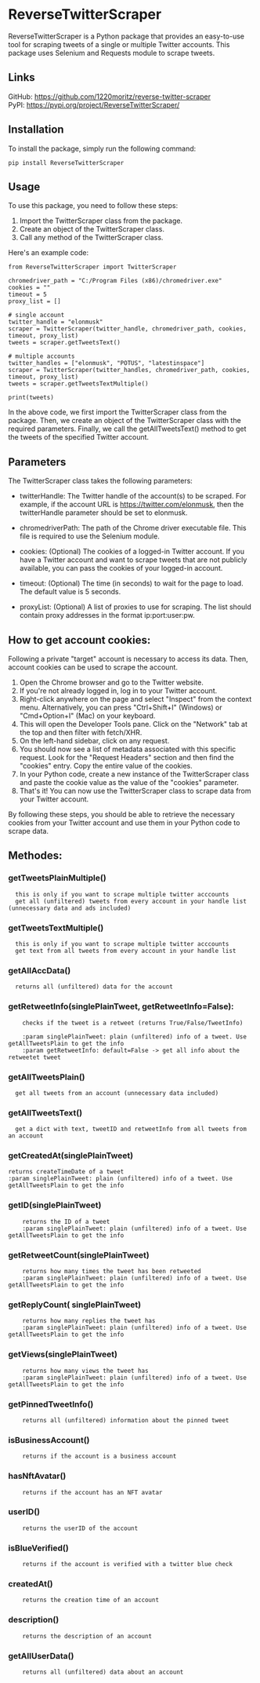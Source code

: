 # ReverseTwitterScraper
ReverseTwitterScraper is a Python package that provides an easy-to-use tool for scraping tweets of a single or multiple Twitter accounts. This package uses Selenium and Requests module to scrape tweets.

## Links
GitHub: https://github.com/1220moritz/reverse-twitter-scraper  
PyPI: https://pypi.org/project/ReverseTwitterScraper/

## Installation
To install the package, simply run the following command:
```
pip install ReverseTwitterScraper
```

## Usage
To use this package, you need to follow these steps:

1. Import the TwitterScraper class from the package.  
2. Create an object of the TwitterScraper class.  
3. Call any method of the TwitterScraper class.  

Here's an example code:
```
from ReverseTwitterScraper import TwitterScraper

chromedriver_path = "C:/Program Files (x86)/chromedriver.exe"
cookies = ""
timeout = 5
proxy_list = []

# single account
twitter_handle = "elonmusk"
scraper = TwitterScraper(twitter_handle, chromedriver_path, cookies, timeout, proxy_list)
tweets = scraper.getTweetsText()

# multiple accounts
twitter_handles = ["elonmusk", "POTUS", "latestinspace"]
scraper = TwitterScraper(twitter_handles, chromedriver_path, cookies, timeout, proxy_list)
tweets = scraper.getTweetsTextMultiple()

print(tweets)
```

In the above code, we first import the TwitterScraper class from the package. Then, we create an object of the TwitterScraper class with the required parameters.
Finally, we call the getAllTweetsText() method to get the tweets of the specified Twitter account.

## Parameters
The TwitterScraper class takes the following parameters:

- twitterHandle: The Twitter handle of the account(s) to be scraped. For example, if the account URL is https://twitter.com/elonmusk, then the twitterHandle parameter should be set to elonmusk.

- chromedriverPath: The path of the Chrome driver executable file. This file is required to use the Selenium module.

- cookies: (Optional) The cookies of a logged-in Twitter account. If you have a Twitter account and want to scrape tweets that are not publicly available, you can pass the cookies of your logged-in account.

- timeout: (Optional) The time (in seconds) to wait for the page to load. The default value is 5 seconds.

- proxyList: (Optional) A list of proxies to use for scraping. The list should contain proxy addresses in the format ip:port:user:pw.


## How to get account cookies:
Following a private "target" account is necessary to access its data. Then, account cookies can be used to scrape the account.
1. Open the Chrome browser and go to the Twitter website.
2. If you're not already logged in, log in to your Twitter account.
3. Right-click anywhere on the page and select "Inspect" from the context menu. Alternatively, you can press "Ctrl+Shift+I" (Windows) or "Cmd+Option+I" (Mac) on your keyboard.
4. This will open the Developer Tools pane. Click on the "Network" tab at the top and then filter with fetch/XHR.
5. On the left-hand sidebar, click on any request.
6. You should now see a list of metadata associated with this specific request. Look for the "Request Headers" section and then find the "cookies" entry. Copy the entire value of the cookies.
7. In your Python code, create a new instance of the TwitterScraper class and paste the cookie value as the value of the "cookies" parameter.
8. That's it! You can now use the TwitterScraper class to scrape data from your Twitter account.  

By following these steps, you should be able to retrieve the necessary cookies from your Twitter account and use them in your Python code to scrape data.

## Methodes:

### getTweetsPlainMultiple()
      this is only if you want to scrape multiple twitter acccounts
      get all (unfiltered) tweets from every account in your handle list (unnecessary data and ads included)
     
### getTweetsTextMultiple()
      this is only if you want to scrape multiple twitter acccounts
      get text from all tweets from every account in your handle list

### getAllAccData()
      returns all (unfiltered) data for the account

### getRetweetInfo(singlePlainTweet, getRetweetInfo=False):
        checks if the tweet is a retweet (returns True/False/TweetInfo)

        :param singlePlainTweet: plain (unfiltered) info of a tweet. Use getAllTweetsPlain to get the info
        :param getRetweetInfo: default=False -> get all info about the retweetet tweet
        
### getAllTweetsPlain()
      get all tweets from an account (unnecessary data included)


### getAllTweetsText()
      get a dict with text, tweetID and retweetInfo from all tweets from an account
      
### getCreatedAt(singlePlainTweet)
    returns createTimeDate of a tweet
    :param singlePlainTweet: plain (unfiltered) info of a tweet. Use getAllTweetsPlain to get the info

### getID(singlePlainTweet)
        returns the ID of a tweet
        :param singlePlainTweet: plain (unfiltered) info of a tweet. Use getAllTweetsPlain to get the info

### getRetweetCount(singlePlainTweet)
        returns how many times the tweet has been retweeted
        :param singlePlainTweet: plain (unfiltered) info of a tweet. Use getAllTweetsPlain to get the info

### getReplyCount( singlePlainTweet)
        returns how many replies the tweet has
        :param singlePlainTweet: plain (unfiltered) info of a tweet. Use getAllTweetsPlain to get the info

### getViews(singlePlainTweet)
        returns how many views the tweet has
        :param singlePlainTweet: plain (unfiltered) info of a tweet. Use getAllTweetsPlain to get the info

### getPinnedTweetInfo()
        returns all (unfiltered) information about the pinned tweet

### isBusinessAccount()
        returns if the account is a business account

### hasNftAvatar()
        returns if the account has an NFT avatar

### userID()
        returns the userID of the account

### isBlueVerified()
        returns if the account is verified with a twitter blue check

### createdAt()
        returns the creation time of an account

### description()
        returns the description of an account

### getAllUserData()
        returns all (unfiltered) data about an account
